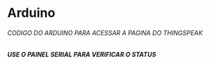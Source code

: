 # Arduino

<h6>CODIGO DO ARDUINO PARA ACESSAR A PAGINA DO THINGSPEAK</h6>

<h5>USE O PAINEL SERIAL PARA VERIFICAR O STATUS</h5>
